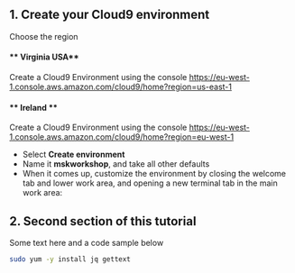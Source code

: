 ## 1. Create your Cloud9 environment

Choose the region

<!-- tabs:start -->
#### ** Virginia USA**
Create a Cloud9 Environment using the console https://eu-west-1.console.aws.amazon.com/cloud9/home?region=us-east-1
#### ** Ireland **
Create a Cloud9 Environment using the console https://eu-west-1.console.aws.amazon.com/cloud9/home?region=eu-west-1
<!-- tabs:end -->

* Select **Create environment**
* Name it **mskworkshop**, and take all other defaults
* When it comes up, customize the environment by closing the welcome tab and lower work area, and opening a new terminal tab in the main work area:

## 2. Second section of this tutorial

Some text here and a code sample below

```bash
sudo yum -y install jq gettext
```

